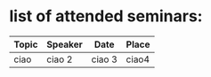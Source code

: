 # list of attended seminars:

| Topic | Speaker | Date | Place |
| ------ | ------- | --- | ------ |
| ciao   | ciao 2  | ciao 3 | ciao4 |


